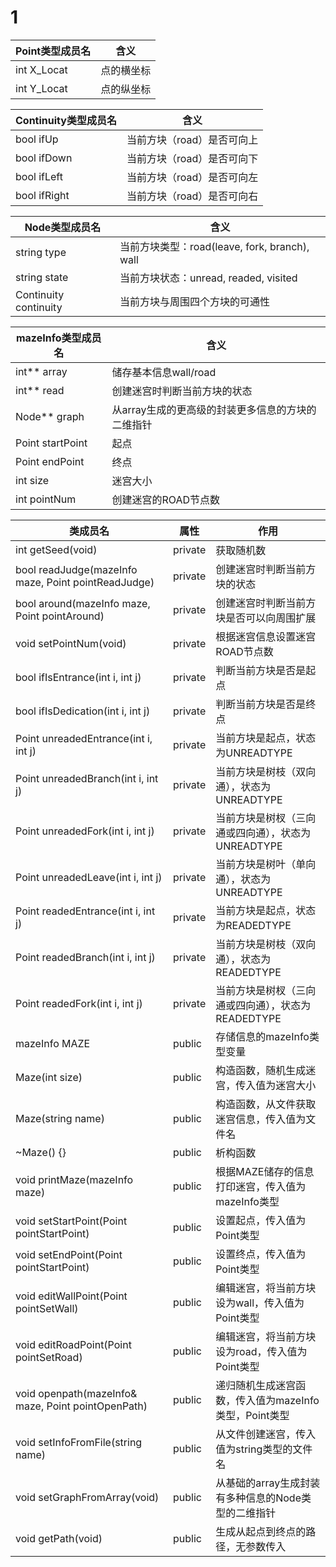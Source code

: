 # 1

Point类型成员名|含义
--------------|---
int X_Locat|点的横坐标
int Y_Locat|点的纵坐标

Continuity类型成员名|含义
------------------|----
bool ifUp|当前方块（road）是否可向上
bool ifDown|当前方块（road）是否可向下
bool ifLeft|当前方块（road）是否可向左
bool ifRight|当前方块（road）是否可向右

Node类型成员名|含义
------------|-----
string type|当前方块类型：road(leave, fork, branch), wall
string state|当前方块状态：unread, readed, visited
Continuity continuity|当前方块与周围四个方块的可通性

mazeInfo类型成员名|含义
----------------|----
int** array|储存基本信息wall/road
int** read|创建迷宫时判断当前方块的状态
Node** graph|从array生成的更高级的封装更多信息的方块的二维指针
Point startPoint|起点
Point endPoint|终点
int size|迷宫大小
int pointNum|创建迷宫的ROAD节点数

类成员名|属性|作用
-------|---|----
int getSeed(void)|private|获取随机数
bool readJudge(mazeInfo maze, Point pointReadJudge)|private|创建迷宫时判断当前方块的状态
bool around(mazeInfo maze, Point pointAround)|private|创建迷宫时判断当前方块是否可以向周围扩展
void setPointNum(void)|private|根据迷宫信息设置迷宫ROAD节点数
bool ifIsEntrance(int i, int j)|private|判断当前方块是否是起点
bool ifIsDedication(int i, int j)|private|判断当前方块是否是终点
Point unreadedEntrance(int i, int j)|private|当前方块是起点，状态为UNREADTYPE
Point unreadedBranch(int i, int j)|private|当前方块是树枝（双向通），状态为UNREADTYPE
Point unreadedFork(int i, int j)|private|当前方块是树杈（三向通或四向通），状态为UNREADTYPE
Point unreadedLeave(int i, int j)|private|当前方块是树叶（单向通），状态为UNREADTYPE
Point readedEntrance(int i, int j)|private|当前方块是起点，状态为READEDTYPE
Point readedBranch(int i, int j)|private|当前方块是树枝（双向通），状态为READEDTYPE
Point readedFork(int i, int j)|private|当前方块是树杈（三向通或四向通），状态为READEDTYPE
mazeInfo MAZE|public|存储信息的mazeInfo类型变量
Maze(int size)|public|构造函数，随机生成迷宫，传入值为迷宫大小
Maze(string name)|public|构造函数，从文件获取迷宫信息，传入值为文件名
~Maze() {}|public|析构函数
void printMaze(mazeInfo maze)|public|根据MAZE储存的信息打印迷宫，传入值为mazeInfo类型
void setStartPoint(Point pointStartPoint)|public|设置起点，传入值为Point类型
void setEndPoint(Point pointStartPoint)|public|设置终点，传入值为Point类型
void editWallPoint(Point pointSetWall)|public|编辑迷宫，将当前方块设为wall，传入值为Point类型
void editRoadPoint(Point pointSetRoad)|public|编辑迷宫，将当前方块设为road，传入值为Point类型
void openpath(mazeInfo& maze, Point pointOpenPath)|public|递归随机生成迷宫函数，传入值为mazeInfo类型，Point类型
void setInfoFromFile(string name)|public|从文件创建迷宫，传入值为string类型的文件名
void setGraphFromArray(void)|public|从基础的array生成封装有多种信息的Node类型的二维指针
void getPath(void)|public|生成从起点到终点的路径，无参数传入

